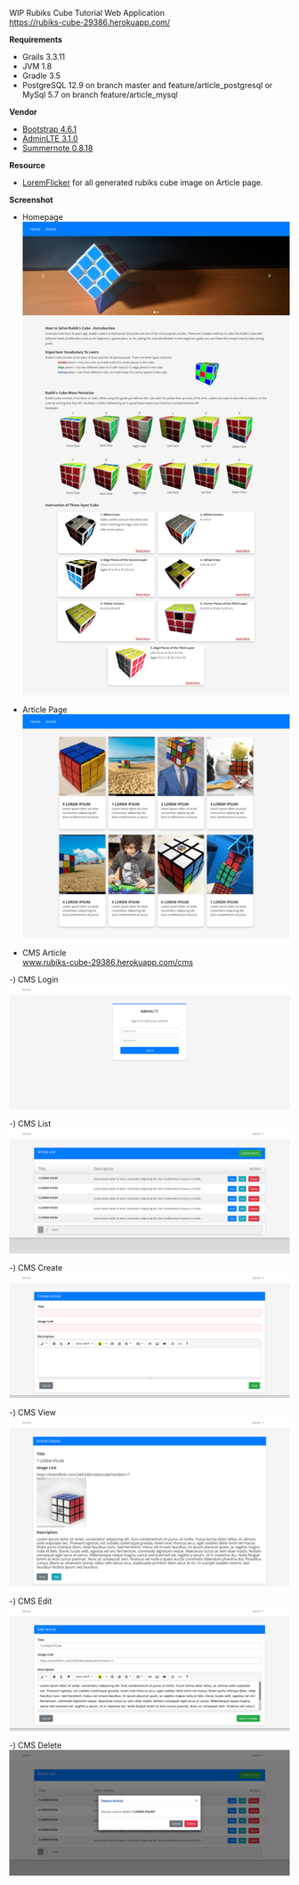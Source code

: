 WIP Rubiks Cube Tutorial Web Application\
https://rubiks-cube-29386.herokuapp.com/

**Requirements**
- Grails 3.3.11
- JVM 1.8
- Gradle 3.5
- PostgreSQL 12.9 on branch master and feature/article_postgresql or MySql 5.7 on branch feature/article_mysql

**Vendor**
- [Bootstrap 4.6.1](https://getbootstrap.com/docs/4.6/getting-started/download/)
- [AdminLTE 3.1.0](https://adminlte.io/)
- [Summernote 0.8.18](https://summernote.org/)

**Resource**
- [LoremFlicker](https://loremflickr.com/) for all generated rubiks cube image on Article page.

**Screenshot**
- Homepage
<img src="https://github.com/muhammad-fachrizal/rubiks-cube-tutorial/blob/master/Screenshot/homepage.png"> <br/>

- Article Page
<img src="https://github.com/muhammad-fachrizal/rubiks-cube-tutorial/blob/master/Screenshot/article.png"> <br/>

- CMS Article\
www.rubiks-cube-29386.herokuapp.com/cms

-) CMS Login
<img src="https://github.com/muhammad-fachrizal/rubiks-cube-tutorial/blob/master/Screenshot/cms_login.png"> <br/>

-) CMS List
<img src="https://github.com/muhammad-fachrizal/rubiks-cube-tutorial/blob/master/Screenshot/cms_list.png"> <br/>

-) CMS Create
<img src="https://github.com/muhammad-fachrizal/rubiks-cube-tutorial/blob/master/Screenshot/cms_create.png"> <br/>

-) CMS View
<img src="https://github.com/muhammad-fachrizal/rubiks-cube-tutorial/blob/master/Screenshot/cms_view.png"> <br/>

-) CMS Edit 
<img src="https://github.com/muhammad-fachrizal/rubiks-cube-tutorial/blob/master/Screenshot/cms_edit.png"> <br/>

-) CMS Delete
<img src="https://github.com/muhammad-fachrizal/rubiks-cube-tutorial/blob/master/Screenshot/cms_delete.png"> <br/>
